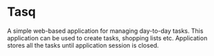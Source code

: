 # Tasq

A simple web-based application for managing day-to-day tasks. This application can be used to create tasks, shopping lists etc. Application stores all the tasks until application session is closed.


